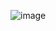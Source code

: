![image](https://user-images.githubusercontent.com/75967993/192563484-d8e10cb5-e87e-44a5-916c-50da68b92007.png)
